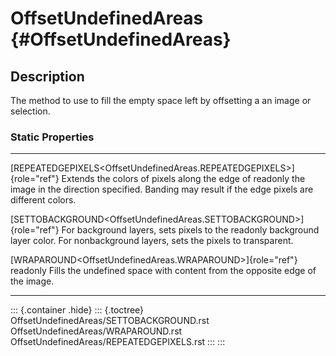 OffsetUndefinedAreas {#OffsetUndefinedAreas}
====================

Description
-----------

The method to use to fill the empty space left by offsetting a an image
or selection.

### Static Properties

  ------------------------------------------------------------------------- -----------------------------------------------
  [REPEATEDGEPIXELS\<OffsetUndefinedAreas.REPEATEDGEPIXELS\>]{role="ref"}   Extends the colors of pixels along the edge of
  readonly                                                                  the image in the direction specified. Banding
                                                                            may result if the edge pixels are different
                                                                            colors.

  [SETTOBACKGROUND\<OffsetUndefinedAreas.SETTOBACKGROUND\>]{role="ref"}     For background layers, sets pixels to the
  readonly                                                                  background layer color. For nonbackground
                                                                            layers, sets the pixels to transparent.

  [WRAPAROUND\<OffsetUndefinedAreas.WRAPAROUND\>]{role="ref"} readonly      Fills the undefined space with content from the
                                                                            opposite edge of the image.
  ------------------------------------------------------------------------- -----------------------------------------------

::: {.container .hide}
::: {.toctree}
OffsetUndefinedAreas/SETTOBACKGROUND.rst
OffsetUndefinedAreas/WRAPAROUND.rst
OffsetUndefinedAreas/REPEATEDGEPIXELS.rst
:::
:::
